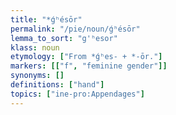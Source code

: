 ```yaml
---
title: "*ǵʰésōr"
permalink: "/pie/noun/ǵʰésōr"
lemma_to_sort: "g'ʰesor"
klass: noun
etymology: ["From *ǵʰes- +‎ *-ōr."]
markers: [["f", "feminine gender"]]
synonyms: []
definitions: ["hand"]
topics: ["ine-pro:Appendages"]
---
```

